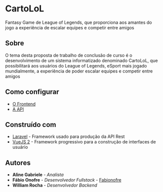 # CartoLoL 

Fantasy Game de League of Legends, que proporciona aos amantes do jogo a experiência de escalar equipes e competir entre amigos

## Sobre

O tema desta proposta de trabalho de conclusão de curso é o desenvolvimento de um sistema informatizado denominado CartoLoL, que possibilitará aos usuários do League of Legends, eSport mais jogado mundialmente, a experiência de poder escalar equipes e competir entre amigos

## Como configurar

* [O Frontend](frontend/README.md)
* [A API](api/README.md)

## Construído com

* <a href="https://laravel.com/docs/5.6" target="_blank">Laravel</a> - Framework usado para produção da API Rest
* <a href="https://br.vuejs.org/v2/guide" target="_blank">VueJS 2</a> - Framework progressivo para a construção de interfaces de usuário

## Autores

* **Aline Gabriele** - *Analista*
* **Fábio Onofre** - *Desenvolvedor Fullstack* - [Fabionofre](https://github.com/fabionofre)
* **William Rocha** - *Desenvolvedor Backend*
